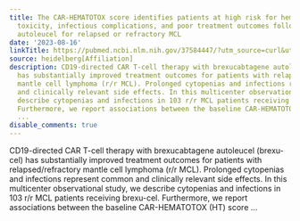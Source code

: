 ```yaml
---
title: The CAR-HEMATOTOX score identifies patients at high risk for hematological
  toxicity, infectious complications, and poor treatment outcomes following brexucabtagene
  autoleucel for relapsed or refractory MCL
date: '2023-08-16'
linkTitle: https://pubmed.ncbi.nlm.nih.gov/37584447/?utm_source=curl&utm_medium=rss&utm_campaign=pubmed-2&utm_content=1FakS-2QOkCT8HsMOQP1bCRQ4YzyumYOmxmF0moLsQ3dFB1E9V&fc=20220326224207&ff=20230816180920&v=2.17.9.post6+86293ac
source: heidelberg[Affiliation]
description: CD19-directed CAR T-cell therapy with brexucabtagene autoleucel (brexu-cel)
  has substantially improved treatment outcomes for patients with relapsed/refractory
  mantle cell lymphoma (r/r MCL). Prolonged cytopenias and infections represent common
  and clinically relevant side effects. In this multicenter observational study, we
  describe cytopenias and infections in 103 r/r MCL patients receiving brexu-cel.
  Furthermore, we report associations between the baseline CAR-HEMATOTOX (HT) score
  ...
disable_comments: true
---
```

CD19-directed CAR T-cell therapy with brexucabtagene autoleucel (brexu-cel) has substantially improved treatment outcomes for patients with relapsed/refractory mantle cell lymphoma (r/r MCL). Prolonged cytopenias and infections represent common and clinically relevant side effects. In this multicenter observational study, we describe cytopenias and infections in 103 r/r MCL patients receiving brexu-cel. Furthermore, we report associations between the baseline CAR-HEMATOTOX (HT) score ...